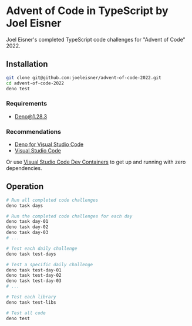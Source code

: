 # Advent of Code in TypeScript by Joel Eisner

Joel Eisner's completed TypeScript code challenges for "Advent of Code" 2022.

## Installation

```sh
git clone git@github.com:joeleisner/advent-of-code-2022.git
cd advent-of-code-2022
deno test
```

### Requirements

- [Deno@1.28.3](https://deno.land/manual@v1.28.3/introduction)

### Recommendations

- [Deno for Visual Studio Code](https://marketplace.visualstudio.com/items?itemName=denoland.vscode-deno)
- [Visual Studio Code](https://code.visualstudio.com/)

Or use
[Visual Studio Code Dev Containers](https://code.visualstudio.com/docs/devcontainers/containers)
to get up and running with zero dependencies.

## Operation

```sh
# Run all completed code challenges
deno task days

# Run the completed code challenges for each day
deno task day-01
deno task day-02
deno task day-03
# ...

# Test each daily challenge
deno task test-days

# Test a specific daily challenge
deno task test-day-01
deno task test-day-02
deno task test-day-03
# ...

# Test each library
deno task test-libs

# Test all code
deno test
```
